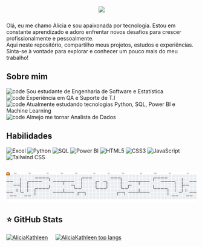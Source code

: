 <h1 align="center">
    <img src="https://readme-typing-svg.herokuapp.com/?font=Righteous&size=35&center=true&vCenter=true&width=500&height=70&duration=5000&lines=Olá!+👋;+Eu+Sou+Alícia+Kathleen!;&color=8e44adFF" />
</h1>

<p align="left">
  Olá, eu me chamo Alícia e sou apaixonada por tecnologia. Estou em constante aprendizado e adoro enfrentar novos desafios para crescer profissionalmente e pessoalmente.
    <br>
    Aqui neste repositório, compartilho meus projetos, estudos e experiências. Sinta-se à vontade para explorar e conhecer um pouco mais do meu trabalho!
</p>

## Sobre mim

<img src="https://user-images.githubusercontent.com/74038190/212284087-bbe7e430-757e-4901-90bf-4cd2ce3e1852.gif" alt="code" width="20px"> Sou estudante de Engenharia de Software e Estatística<br>
<img src="https://user-images.githubusercontent.com/74038190/212284087-bbe7e430-757e-4901-90bf-4cd2ce3e1852.gif" alt="code" width="20px"> Experiência em QA e Suporte de T.I<br>
<img src="https://user-images.githubusercontent.com/74038190/212284087-bbe7e430-757e-4901-90bf-4cd2ce3e1852.gif" alt="code" width="20px"> Atualmente estudando tecnologias Python, SQL, Power BI e Machine Learning<br>
<img src="https://user-images.githubusercontent.com/74038190/212284087-bbe7e430-757e-4901-90bf-4cd2ce3e1852.gif" alt="code" width="20px"> Almejo me tornar Analista de Dados<br>

## Habilidades

![Excel](https://img.shields.io/badge/Excel-217346?style=for-the-badge&logo=microsoft-excel&logoColor=white)
![Python](https://img.shields.io/badge/Python-3776AB?style=for-the-badge&logo=python&logoColor=white)
![SQL](https://img.shields.io/badge/SQL-4479A1?style=for-the-badge&logo=sql&logoColor=white)
![Power BI](https://img.shields.io/badge/Power%20BI-F2C811?style=for-the-badge&logo=power-bi&logoColor=black)
![HTML5](https://img.shields.io/badge/HTML5-E34F26?style=for-the-badge&logo=html5&logoColor=white)
![CSS3](https://img.shields.io/badge/CSS3-1572B6?style=for-the-badge&logo=css3&logoColor=white)
![JavaScript](https://img.shields.io/badge/JavaScript-F7DF1E?style=for-the-badge&logo=javascript&logoColor=black)
![Tailwind CSS](https://img.shields.io/badge/TailwindCSS-38B2AC?style=for-the-badge&logo=tailwind-css&logoColor=white)

<br>

<picture>
  <source media="(prefers-color-scheme: dark)" srcset="https://raw.githubusercontent.com/AliciaKathleen/AliciaKathleen/output/pacman-contribution-graph-dark.svg">
  <source media="(prefers-color-scheme: light)" srcset="https://raw.githubusercontent.com/AliciaKathleen/AliciaKathleen/output/pacman-contribution-graph.svg">
  <img alt="pacman contribution graph" src="https://raw.githubusercontent.com/AliciaKathleen/AliciaKathleen/output/pacman-contribution-graph.svg">
</picture>

###

## ⭐ GitHub Stats

<div style="display: flex; gap: 20px; flex-wrap: wrap;">
  <a href="https://github.com/anuraghazra/github-readme-stats">
    <img src="https://github-readme-stats.vercel.app/api?username=AliciaKathleen&theme=radical" alt="AliciaKathleen" height="180em"/>
  </a>
  <a href="https://github.com/anuraghazra/github-readme-stats">
    <img src="https://github-readme-stats.vercel.app/api/top-langs/?username=AliciaKathleen&hide=html&layout=compact&theme=radical" alt="AliciaKathleen top langs" height="180em"/>
  </a>
</div>

